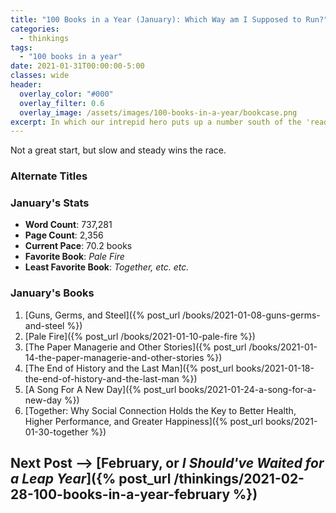 ```yaml
---
title: "100 Books in a Year (January): Which Way am I Supposed to Run?"
categories:
  - thinkings
tags:
  - "100 books in a year"
date: 2021-01-31T00:00:00-5:00
classes: wide
header:
  overlay_color: "#000"
  overlay_filter: 0.6
  overlay_image: /assets/images/100-books-in-a-year/bookcase.png
excerpt: In which our intrepid hero puts up a number south of the 'read 100 books in a year' variant of the Mendoza line and begins to doubt the entire endeavor.
---
```


Not a great start, but slow and steady wins the race.

### Alternate Titles

### January's Stats

- **Word Count**: 737,281
- **Page Count**: 2,356
- **Current Pace**: 70.2 books
- **Favorite Book**: *Pale Fire*
- **Least Favorite Book**: *Together, etc. etc.*


### January's Books
1. [Guns, Germs, and Steel]({% post_url /books/2021-01-08-guns-germs-and-steel %})
2. [Pale Fire]({% post_url /books/2021-01-10-pale-fire %})
3. [The Paper Managerie and Other Stories]({% post_url /books/2021-01-14-the-paper-managerie-and-other-stories %})
4. [The End of History and the Last Man]({% post_url books/2021-01-18-the-end-of-history-and-the-last-man %})
5. [A Song For A New Day]({% post_url books/2021-01-24-a-song-for-a-new-day %})
6. [Together: Why Social Connection Holds the Key to Better Health, Higher Performance, and Greater Happiness]({% post_url books/2021-01-30-together %})

## Next Post --> [**February, or _I Should've Waited for a Leap Year_**]({% post_url /thinkings/2021-02-28-100-books-in-a-year-february %})